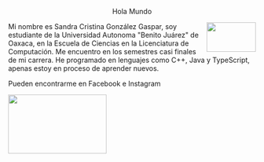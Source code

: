 <p align=center>Hola Mundo</p>
<img align=right src="https://c.tenor.com/6oOfIuRTksUAAAAC/perro-en-computadora-muchas-gracias.gif" width="100" height="60" />
<p>
Mi nombre es Sandra Cristina González Gaspar, soy estudiante de la Universidad Autonoma "Benito Juárez" de Oaxaca,
en la Escuela de Ciencias en la Licenciatura de Computación.
Me encuentro en los semestres casi finales de mi carrera. He programado en lenguajes como C++, Java y TypeScript,
apenas estoy en proceso de aprender nuevos.

Pueden encontrarme en Facebook e Instagram

<img align=center src="https://media.giphy.com/media/vFKqnCdLPNOKc/giphy.gif" width="200" height="120" />
